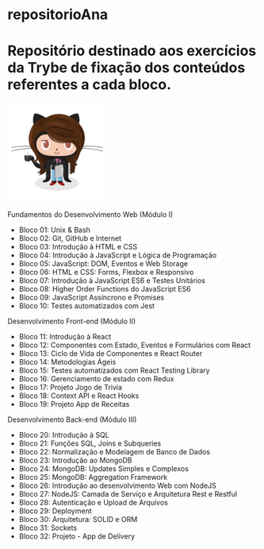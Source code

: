 # repositorioAna

<h1> Repositório destinado aos exercícios da Trybe de fixação dos conteúdos referentes a cada bloco. </h1>
<img src="img/gitfem.png" width= 200px />


Fundamentos do Desenvolvimento Web (Módulo I)

<ul>
<li>Bloco 01: Unix & Bash</li>
<li>Bloco 02: Git, GitHub e Internet</li>
<li>Bloco 03: Introdução à HTML e CSS</li>
<li>Bloco 04: Introdução à JavaScript e Lógica de Programação</li>
<li>Bloco 05: JavaScript: DOM, Eventos e Web Storage</li>
<li>Bloco 06: HTML e CSS: Forms, Flexbox e Responsivo</li>
<li>Bloco 07: Introdução à JavaScript ES6 e Testes Unitários</li>            
<li>Bloco 08: Higher Order Functions do JavaScript ES6</li>
<li>Bloco 09: JavaScript Assíncrono e Promises</li>
<li>Bloco 10: Testes automatizados com Jest</li>
</ul>  


Desenvolvimento Front-end (Módulo II)

<ul>
<li>Bloco 11: Introdução à React</li>
<li>Bloco 12: Componentes com Estado, Eventos e Formulários com React</li>
<li>Bloco 13: Ciclo de Vida de Componentes e React Router</li>
<li>Bloco 14: Metodologias Ágeis</li>
<li>Bloco 15: Testes automatizados com React Testing Library</li>
<li>Bloco 16: Gerenciamento de estado com Redux</li>
<li>Bloco 17: Projeto Jogo de Trivia</li>
<li>Bloco 18: Context API e React Hooks</li>
<li>Bloco 19: Projeto App de Receitas</li>
</ul>


Desenvolvimento Back-end (Módulo III)

<ul>
<li>Bloco 20: Introdução à SQL</li>
<li>Bloco 21: Funções SQL, Joins e Subqueries</li>
<li>Bloco 22: Normalização e Modelagem de Banco de Dados</li>
<li>Bloco 23: Introdução ao MongoDB</li>
<li>Bloco 24: MongoDB: Updates Simples e Complexos</li>
<li>Bloco 25: MongoDB: Aggregation Framework</li>
<li>Bloco 26: Introdução ao desenvolvimento Web com NodeJS</li>
<li>Bloco 27: NodeJS: Camada de Serviço e Arquitetura Rest e Restful</li>
<li>Bloco 28: Autenticação e Upload de Arquivos</li>
<li>Bloco 29: Deployment</li>
<li>Bloco 30: Arquitetura: SOLID e ORM</li>
<li>Bloco 31: Sockets</li>
<li>Bloco 32: Projeto - App de Delivery</li>
<ul>

